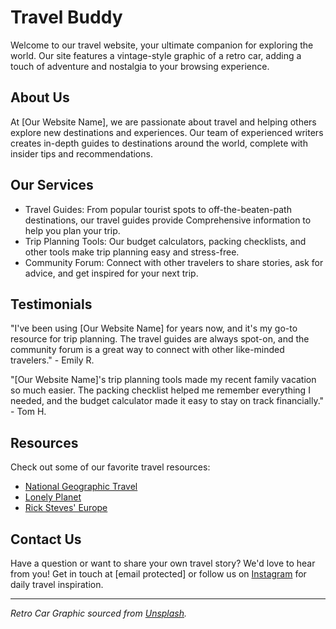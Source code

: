 <!--font:Poppins-->

# Travel Buddy

Welcome to our travel website, your ultimate companion for exploring the world. Our site features a vintage-style graphic of a retro car, adding a touch of adventure and nostalgia to your browsing experience.

## About Us

At [Our Website Name], we are passionate about travel and helping others explore new destinations and experiences. Our team of experienced writers creates in-depth guides to destinations around the world, complete with insider tips and recommendations.

## Our Services

-   Travel Guides: From popular tourist spots to off-the-beaten-path destinations, our travel guides provide Com<wbr>pre<wbr>hen<wbr>sive information to help you plan your trip.
-   Trip Planning Tools: Our budget calculators, packing checklists, and other tools make trip planning easy and stress-free.
-   Community Forum: Connect with other travelers to share stories, ask for advice, and get inspired for your next trip.

## Testimonials

"I've been using [Our Website Name] for years now, and it's my go-to resource for trip planning. The travel guides are always spot-on, and the community forum is a great way to connect with other like-minded travelers." - Emily R.

"[Our Website Name]'s trip planning tools made my recent family vacation so much easier. The packing checklist helped me remember everything I needed, and the budget calculator made it easy to stay on track financially." - Tom H.

## Resources

Check out some of our favorite travel resources:

-   [National Geographic Travel](#)
-   [Lonely Planet](#)
-   [Rick Steves' Europe](#)

## Contact Us

Have a question or want to share your own travel story? We'd love to hear from you! Get in touch at [email protected] or follow us on [Instagram](#) for daily travel inspiration.

---

_Retro Car Graphic sourced from [Unsplash](#)._

<!--

Write me content for website with wallpaper which alt text is:

"A vintage-style graphic of a retro car for a car or travel website"

The name/title of the page should not be 1:1 copy of the alt text but rather a real content of the website which is using this wallpaper.

- Use markdown format
- Start with heading
- Heading should be short and concise
- The content should look like a real website
- The website should not be about the wallpaper, wallpaper is just a related background
- Heading should be contain work "wallpaper" or "background"
- Include real sections like references, contact, user stories, etc. use things relevant to the page purpose.
- Feel free to use structure like headings, bullets, numbering, blockquotes, paragraphs, horizontal lines, etc.
- You can use formatting like bold or _italic_
- You can include UTF-8 emojis
- Links should be only #hash anchors (and you can refer to the document itself)
- Do not include images


---


# Vintage Car Wallpaper for the Adventurous Soul

Welcome to our website, where we celebrate the joy of travel and adventure. Our vintage-style graphic of a retro car is the perfect wallpaper for those who love hitting the open road and exploring new destinations.

## About Us

At [Our Website Name], we are passionate about travel and helping others discover new places and experiences. Whether you're a seasoned traveler or just starting out, we provide valuable resources and inspiration to help you plan your next adventure.

## Our Services

- Travel Guides: Our team of experienced writers creates in-depth guides to destinations around the world, complete with insider tips and recommendations.
- Trip Planning Tools: From budget calculators to packing checklists, we offer a variety of tools to help make trip planning easier.
- Community Forum: Connect with other travelers to share stories, ask for advice, and get inspired for your next trip.

## User Stories

"I stumbled upon [Our Website Name] while planning my first solo trip abroad. The travel guides were incredibly helpful and gave me the confidence I needed to take the leap and book my flights." - Sarah M.

"I've been using [Our Website Name]'s trip planning tools for years now, and they never disappoint. The packing checklist has saved me from forgetting important items more times than I can count!" - John D.

## References

Check out some of our favorite travel resources:

- [National Geographic Travel](#)
- [Lonely Planet](#)
- [Rick Steves' Europe](#)

## Contact Us

Have a question or want to share your own travel story? We'd love to hear from you! Get in touch at [email protected] or follow us on [Instagram](#) for daily travel inspiration.

---

*Vintage Car Wallpaper sourced from [Unsplash](#).*


---


Heading should not include word "wallpaper". The website should not be about the wallpaper itself, wallpaper is just a related background, rewrite whole content.


---


# Discover the World with Our Travel Website

Welcome to our travel website, where we provide valuable resources and inspiration for travelers of all kinds. Our vintage-style graphic of a retro car adds a touch of nostalgia and adventure to our site.

## About Us

At [Our Website Name], we are passionate about travel and helping others explore new destinations and experiences. Our team of experienced writers creates in-depth guides to destinations around the world, complete with insider tips and recommendations.

## Our Services

- Travel Guides: From popular tourist spots to off-the-beaten-path destinations, our travel guides provide Com<wbr>pre<wbr>hen<wbr>sive information to help you plan your trip.
- Trip Planning Tools: Our budget calculators, packing checklists, and other tools make trip planning easy and stress-free.
- Community Forum: Connect with other travelers to share stories, ask for advice, and get inspired for your next trip.

## User Stories

"I've been using [Our Website Name] for years now, and it's my go-to resource for trip planning. The travel guides are always spot-on, and the community forum is a great way to connect with other like-minded travelers." - Emily R.

"I recently used [Our Website Name]'s trip planning tools for a family vacation, and they were a lifesaver. The packing checklist helped me remember everything I needed, and the budget calculator made it easy to stay on track financially." - Tom H.

## References

Check out some of our favorite travel resources:

- [National Geographic Travel](#)
- [Lonely Planet](#)
- [Rick Steves' Europe](#)

## Contact Us

Have a question or want to share your own travel story? We'd love to hear from you! Get in touch at [email protected] or follow us on [Instagram](#) for daily travel inspiration.

---

*Retro Car Graphic sourced from [Unsplash](#).*


---


Heading is too long, rewrite whole content.


---


# Explore the World with Our Travel Site

Welcome to our travel website, where we provide valuable resources and inspiration for travelers of all kinds. Our site features a vintage-style graphic of a retro car, adding a touch of adventure and nostalgia to your browsing experience.

## About Us

At [Our Website Name], we are passionate about travel and helping others explore new destinations and experiences. Our team of experienced writers creates in-depth guides to destinations around the world, complete with insider tips and recommendations.

## Our Services

- Travel Guides: From popular tourist spots to off-the-beaten-path destinations, our travel guides provide Com<wbr>pre<wbr>hen<wbr>sive information to help you plan your trip.
- Trip Planning Tools: Our budget calculators, packing checklists, and other tools make trip planning easy and stress-free.
- Community Forum: Connect with other travelers to share stories, ask for advice, and get inspired for your next trip.

## Testimonials

"I've been using [Our Website Name] for years now, and it's my go-to resource for trip planning. The travel guides are always spot-on, and the community forum is a great way to connect with other like-minded travelers." - Emily R.

"[Our Website Name]'s trip planning tools made my recent family vacation so much easier. The packing checklist helped me remember everything I needed, and the budget calculator made it easy to stay on track financially." - Tom H.

## Resources

Check out some of our favorite travel resources:

- [National Geographic Travel](#)
- [Lonely Planet](#)
- [Rick Steves' Europe](#)

## Contact Us

Have a question or want to share your own travel story? We'd love to hear from you! Get in touch at [email protected] or follow us on [Instagram](#) for daily travel inspiration.

---

*Retro Car Graphic sourced from [Unsplash](#).*


---


Heading is too long, rewrite whole content.


---


# Your Ultimate Travel Companion

Welcome to our travel website, your ultimate companion for exploring the world. Our site features a vintage-style graphic of a retro car, adding a touch of adventure and nostalgia to your browsing experience.

## About Us

At [Our Website Name], we are passionate about travel and helping others explore new destinations and experiences. Our team of experienced writers creates in-depth guides to destinations around the world, complete with insider tips and recommendations.

## Our Services

- Travel Guides: From popular tourist spots to off-the-beaten-path destinations, our travel guides provide Com<wbr>pre<wbr>hen<wbr>sive information to help you plan your trip.
- Trip Planning Tools: Our budget calculators, packing checklists, and other tools make trip planning easy and stress-free.
- Community Forum: Connect with other travelers to share stories, ask for advice, and get inspired for your next trip.

## Testimonials

"I've been using [Our Website Name] for years now, and it's my go-to resource for trip planning. The travel guides are always spot-on, and the community forum is a great way to connect with other like-minded travelers." - Emily R.

"[Our Website Name]'s trip planning tools made my recent family vacation so much easier. The packing checklist helped me remember everything I needed, and the budget calculator made it easy to stay on track financially." - Tom H.

## Resources

Check out some of our favorite travel resources:

- [National Geographic Travel](#)
- [Lonely Planet](#)
- [Rick Steves' Europe](#)

## Contact Us

Have a question or want to share your own travel story? We'd love to hear from you! Get in touch at [email protected] or follow us on [Instagram](#) for daily travel inspiration.

---

*Retro Car Graphic sourced from [Unsplash](#).*


---


Write me a Google font which is best fitting for the website.

Pick from the list:
- Roboto
- Inter
- Futura
- IBM Plex Sans
- Dancing Script
- Montserrat
- Lato
- Orbitron
- Alegreya
- Barlow Condensed
- Playfair Display
- Great Vibes
- Poppins
- Open Sans
- Exo 2
- Lobster
- Raleway


Write just the font name nothing else.


---


Poppins

-->
